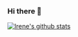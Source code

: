 ### Hi there 👋

<!--
**irenebm/irenebm** is a ✨ _special_ ✨ repository because its `README.md` (this file) appears on your GitHub profile.

Here are some ideas to get you started:

- 🔭 I’m currently working on ...
- 🌱 I’m currently learning ...
- 👯 I’m looking to collaborate on ...
- 🤔 I’m looking for help with ...
- 💬 Ask me about ...
- 📫 How to reach me: ...
- 😄 Pronouns: ...
- ⚡ Fun fact: ...
-->
[![Irene's github stats](https://github-readme-stats.vercel.app/api?username=irenebm&show_icons=true&theme=radical)](https://github.com/anuraghazra/github-readme-stats)

<!--[![Top Langs](https://github-readme-stats.vercel.app/api/top-langs/?username=irenebm&layout=compact)](https://github.com/anuraghazra/github-readme-stats)-->
